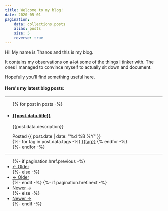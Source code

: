 ```yaml
---
title: Welcome to my blog!
date: 2020-05-01
pagination: 
    data: collections.posts
    alias: posts
    size: 5
    reverse: true
---
```


Hi! My name is Thanos and this is my blog.

It contains my observations on ~~a lot~~ some of the things I tinker with. The ones I managed to convince myself to actually sit down and document.

Hopefully you'll find something useful here.

#### Here's my latest blog posts:
<hr>

<ul class="list-group list-group-flush">
{% for post in posts -%}
    <li class="list-group-item">
        <h4><a href={{post.url}}>{{post.data.title}}</a></h4>
        <p>{{post.data.description}}</p>
        <div>
            <span class="badge badge-secondary">Posted {{ post.date | date: "%d %B %Y" }}</span>
            <div class="float-right">
                {%- for tag in post.data.tags -%}
                <a href="/tags/{{tag}}" class="badge badge-pill badge-info">{{tag}}</a>
                {% endfor -%}
            </div>
        </div>
    </li>
{%- endfor -%}
</ul>

<hr>

<ul class="pagination justify-content-center mb-4">
    {%- if pagination.href.previous -%}
    <li class="page-item">
        <a class="page-link" href="{{pagination.href.previous}}">← Older</a>
    </li>
    {%- else -%}
    <li class="page-item disabled">
        <a class="page-link" href="#">← Older</a>
    </li>
    {%- endif -%}
    {%- if pagination.href.next -%}
    <li class="page-item">
        <a class="page-link" href="{{pagination.href.next}}">Newer →</a>
    </li>
    {%- else -%}
    <li class="page-item disabled">    
        <a class="page-link" href="#">Newer →</a>
    </li>
    {%- endif -%}
</ul>
